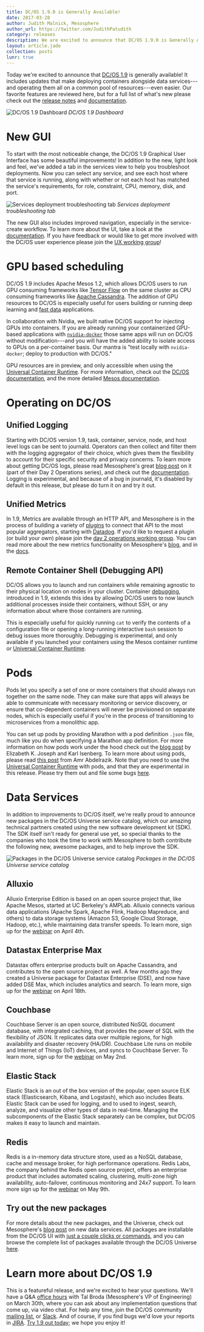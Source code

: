 ```yaml
---
title: DC/OS 1.9.0 is Generally Available!
date: 2017-03-28
author: Judith Malnick, Mesosphere
author_url: https://twitter.com/JudithPatudith
category: releases
description: We are excited to announce that DC/OS 1.9.0 is Generally Available today! Learn all about the new features and give it a try!
layout: article.jade
collection: posts
lunr: true
---
```


Today we're excited to announce that [DC/OS 1.9](https://dcos.io/releases/) is generally available! It includes updates that make deploying containers alongside data services---and operating them all on a common pool of resources---even easier. Our favorite features are reviewed here, but for a full list of what's new please check out the [release notes](https://dcos.io/releases/1.9.0/) and [documentation](https://dcos.io/docs/1.9/).

<img src="/assets/images/blog/2017-03-30_1-9-0_GA_image_0.png" alt="DC/OS 1.9 Dashboard" /> *DC/OS 1.9 Dashboard*

# New GUI

To start with the most noticeable change, the DC/OS 1.9 Graphical User Interface has some beautiful improvements! In addition to the new, light look and feel, we've added a tab in the services view to help you troubleshoot deployments. Now you can select any service, and see each host where that service is running, along with whether or not each host has matched the service's requirements, for role, constraint, CPU, memory, disk, and port.

<img src="/assets/images/blog/2017-03-30_1-9-0_GA_image_1.png" alt="Services deployment troubleshooting tab" /> *Services deployment troubleshooting tab*

The new GUI also includes improved navigation, especially in the service-create workflow. To learn more about the UI, take a look at the [documentation](https://dcos.io/docs/1.9/usage/webinterface/#docs-article). If you have feedback or would like to get more involved with the DC/OS user experience please join the [UX working group](https://github.com/dcos/community/tree/master/wg-ux)!

# GPU based scheduling

DC/OS 1.9 includes Apache Mesos 1.2, which allows DC/OS users to run GPU consuming frameworks like [Tensor Flow](https://github.com/tensorflow/ecosystem/tree/master/marathon) on the same cluster as CPU consuming frameworks like [Apache Cassandra](http://cassandra.apache.org/). The addition of GPU resources to DC/OS is especially useful for users building or running deep learning and [fast data](https://dcos.io/fast-data/) applications.

In collaboration with Nvidia, we built native DC/OS support for injecting GPUs into containers. If you are already running your containerized GPU-based applications with [`nvidia-docker`](https://github.com/NVIDIA/nvidia-docker) those same apps will run on DC/OS without modification---and you will have the added ability to isolate access to GPUs on a per-container basis.  Our mantra is "test locally with `nvidia-docker`; deploy to production with DC/OS."

GPU resources are in preview, and only accessible when using the [Universal Container Runtime](https://dcos.io/docs/1.9/usage/containerizers/). For more information, check out the [DC/OS documentation](https://dcos.io/docs/1.9/usage/gpu/), and the more detailed [Mesos documentation](http://mesos.apache.org/documentation/latest/gpu-support/).

# Operating on DC/OS

## Unified Logging

Starting with DC/OS version 1.9, task, container, service, node, and host level logs can be sent to journald. Operators can then collect and filter them with the logging aggregator of their choice, which gives them the flexibility to account for their specific security and privacy concerns. To learn more about getting DC/OS logs, please read Mesosphere's great [blog post](https://mesosphere.com/blog/2016/10/05/delivering-day-2-operations-with-dcos/) on it (part of their Day 2 Operations series), and check out the [documentation](https://dcos.io/docs/1.9/administration/logging/). Logging is experimental, and because of a bug in journald, it's disabled by default in this release, but please do turn it on and try it out.

## Unified Metrics

In 1.9, Metrics are available through an HTTP API, and Mesosphere is in the process of building a variety of [plugins](https://github.com/dcos/dcos-metrics/tree/master/plugins) to connect that API to the most popular aggregators, starting with [Datadog](https://www.datadoghq.com/). If you'd like to request a plugin (or build your own) please join the [day 2 operations working group](https://github.com/dcos/community/tree/master/wg-day-2-ops). You can read more about the new metrics functionality on Mesosphere's [blog](https://mesosphere.com/blog/2016/10/12/day-2-operations-metrics/), and in the [docs](https://dcos.io/docs/1.9/administration/metrics/).

## Remote Container Shell (Debugging API)

DC/OS allows you to launch and run containers while remaining agnostic to their physical location on nodes in your cluster. Container [debugging](https://dcos.io/docs/1.9/administration/debugging/), introduced in 1.9, extends this idea by allowing DC/OS users to now launch additional processes inside their containers, without SSH, or any information about where those containers are running.

This is especially useful for quickly running `cat` to verify the contents of a configuration file or opening a long-running interactive `bash` session to debug issues more thoroughly. Debugging is experimental, and only available if you launched your containers using the Mesos container runtime or [Universal Container Runtime](https://dcos.io/docs/1.9/usage/containerizers/).

# Pods

Pods let you specify a set of one or more containers that should always run together on the same node. They can make sure that apps will always be able to communicate with necessary monitoring or service discovery, or ensure that co-dependent containers will never be provisioned on separate nodes, which is especially useful if you're in the process of transitioning to microservices from a monolithic app.

You can set up pods by providing Marathon with a pod definition `.json` file, much like you do when specifying a Marathon app definition. For more information on how pods work under the hood check out the [blog post](https://dcos.io/blog/2017/exploring-pods-in-dc-os-1-9/index.html) by Elizabeth K. Joseph and Karl Isenberg. To learn more about using pods, please read [this post](https://mesosphere.com/blog/2017/03/15/introducing-pods-dcos-1-9/) from Amr Abdelrazik. Note that you need to use the [Universal Container Runtime](https://dcos.io/docs/1.9/usage/containerizers/) with pods, and that they are experimental in this release. Please try them out and file some bugs [here](https://jira.dcos.io/).

# Data Services

In addition to improvements to DC/OS itself, we're really proud to announce new packages in the DC/OS Universe service catalog, which our amazing technical partners created using the new software development kit (SDK). The SDK itself isn't ready for general use yet, so special thanks to the companies who took the time to work with Mesosphere to both contribute the following new, awesome packages, and to help improve the SDK.

<img src="/assets/images/blog/2017-03-30_1-9-0_GA_image_2.png" alt="Packages in the DC/OS Universe service catalog" /> *Packages in the DC/OS Universe service catalog*

## Alluxio

Alluxio Enterprise Edition is based on an open source project that, like Apache Mesos, started at UC Berkeley's AMPLab. Alluxio connects various data applications (Apache Spark, Apache Flink, Hadoop Mapreduce, and others) to data storage systems (Amazon S3, Google Cloud Storage, Hadoop, etc.), while maintaining data transfer speeds. To learn more, sign up for the [webinar](https://event.on24.com/eventRegistration/EventLobbyServlet?target=reg20.jsp&referrer=&eventid=1386725&sessionid=1&key=B6BD11CCF8367BF616B0EB55E5020048&regTag=&sourcepage=register) on April 4th.

## Datastax Enterprise Max

Datastax offers enterprise products built on Apache Cassandra, and contributes to the open source project as well. A few months ago they created a Universe package for Datastax Enterprise (DSE), and now have added DSE Max, which includes analytics and search. To learn more, sign up for the [webinar](http://event.on24.com/wcc/r/1386670/FB17CDAD8DFD4EB72B22C807053A0919) on April 18th.

## Couchbase

Couchbase Server is an open source, distributed NoSQL document database, with integrated caching, that provides the power of SQL with the flexibility of JSON. It replicates data over multiple regions, for high availability and disaster recovery (HA/DR). Couchbase Lite runs on mobile and Internet of Things (IoT) devices, and syncs to Couchbase Server. To learn more, sign up for the [webinar](http://event.on24.com/wcc/r/1386709/B6E0D2323B9B6B675410D0063A05670E) on May 2nd.

## Elastic Stack

Elastic Stack is an out of the box version of the popular, open source ELK stack (Elasticsearch, Kibana, and Logstash), which aso includes Beats. Elastic Stack can be used for logging, and to used to ingest, search, analyze, and visualize other types of data in real-time. Managing the subcomponents of the Elastic Stack separately can be complex, but DC/OS makes it easy to launch and maintain.

## Redis

Redis is a in-memory data structure store, used as a NoSQL database, cache and message broker, for high performance operations. Redis Labs, the company behind the Redis open source project, offers an enterprise product that includes automated scaling, clustering, multi-zone high availability, auto-failover, continuous monitoring and 24x7 support. To learn more sign up for the [webinar](http://event.on24.com/wcc/r/1386729/B1E7090DA4489515C8525E1B33DA7373) on May 9th.

## Try out the new packages

For more details about the new packages, and the Universe, check out Mesosphere's [blog post](https://mesosphere.com/blog/2017/03/14/bringing-production-proven-data-services-to-dcos/) on new data services. All packages are installable from the DC/OS UI with [just a couple clicks or commands](https://dcos.io/docs/1.9/usage/managing-services/install/), and you can browse the complete list of packages available through the DC/OS Universe [here](https://universe.serv.sh/#/).

# Learn more about DC/OS 1.9

This is a featureful release, and we're excited to hear your questions. We'll have a Q&A [office hours](https://www.meetup.com/DC-OS-Online-Meetup/events/238471362/) with Tal Broda (Mesosphere's VP of Engineering) on March 30th, where you can ask about any implementation questions that come up, via video chat. For help any time, join the DC/OS community [mailing list](https://groups.google.com/a/dcos.io/d/forum/users), or [Slack](http://chat.dcos.io/). And of course, if you find bugs we'd love your reports in [JIRA](https://jira.mesosphere.com/). [Try 1.9 out today](https://dcos.io/releases/1.9.0/); we hope you enjoy it!
